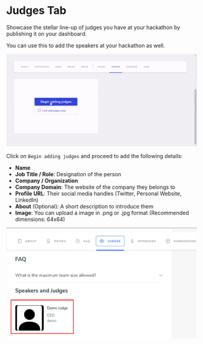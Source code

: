 # Judges Tab

Showcase the stellar line-up of judges you have at your hackathon by publishing it on your dashboard.

You can use this to add the speakers at your hackathon as well.

![](../../.gitbook/assets/judges.gif)

Click on `Begin adding judges` and proceed to add the following details:

* **Name**
* **Job Title / Role**: Designation of the person
* **Company / Organization**
* **Company Domain**: The website of the company they belongs to
* **Profile URL**: Their social media handles \(Twitter, Personal Website, LinkedIn\)
* **About** \(Optional\): A short description to introduce them
* **Image**: You can upload a image in .png or .jpg format \(Recommended dimensions: 64x64\)

![This is how it will look on the Hackathon microsite](../../.gitbook/assets/image%20%2845%29.png)

